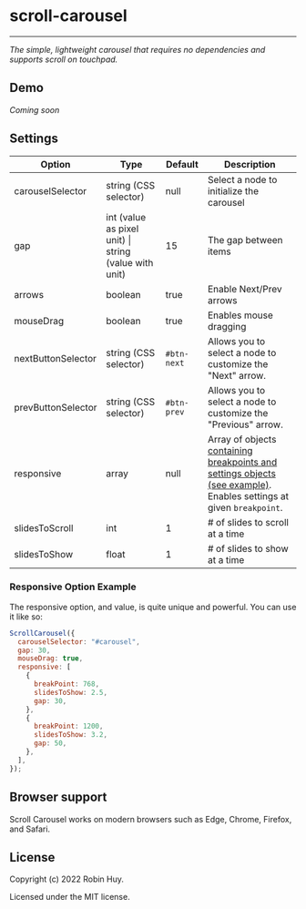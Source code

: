 # scroll-carousel

---

_The simple, lightweight carousel that requires no dependencies and supports scroll on touchpad._

## Demo

_Coming soon_

## Settings

| Option             | Type                                                  | Default     | Description                                                                                                                                       |
| ------------------ | ----------------------------------------------------- | ----------- | ------------------------------------------------------------------------------------------------------------------------------------------------- |
| carouselSelector   | string (CSS selector)                                 | null        | Select a node to initialize the carousel                                                                                                          |
| gap                | int (value as pixel unit) \| string (value with unit) | 15          | The gap between items                                                                                                                             |
| arrows             | boolean                                               | true        | Enable Next/Prev arrows                                                                                                                           |
| mouseDrag          | boolean                                               | true        | Enables mouse dragging                                                                                                                            |
| nextButtonSelector | string (CSS selector)                                 | `#btn-next` | Allows you to select a node to customize the "Next" arrow.                                                                                        |
| prevButtonSelector | string (CSS selector)                                 | `#btn-prev` | Allows you to select a node to customize the "Previous" arrow.                                                                                    |
| responsive         | array                                                 | null        | Array of objects [containing breakpoints and settings objects (see example)](#responsive-option-example). Enables settings at given `breakpoint`. |
| slidesToScroll     | int                                                   | 1           | # of slides to scroll at a time                                                                                                                   |
| slidesToShow       | float                                                 | 1           | # of slides to show at a time                                                                                                                     |

### Responsive Option Example

The responsive option, and value, is quite unique and powerful.
You can use it like so:

```javascript
ScrollCarousel({
  carouselSelector: "#carousel",
  gap: 30,
  mouseDrag: true,
  responsive: [
    {
      breakPoint: 768,
      slidesToShow: 2.5,
      gap: 30,
    },
    {
      breakPoint: 1200,
      slidesToShow: 3.2,
      gap: 50,
    },
  ],
});
```

## Browser support

Scroll Carousel works on modern browsers such as Edge, Chrome, Firefox, and Safari.

## License

Copyright (c) 2022 Robin Huy.

Licensed under the MIT license.
